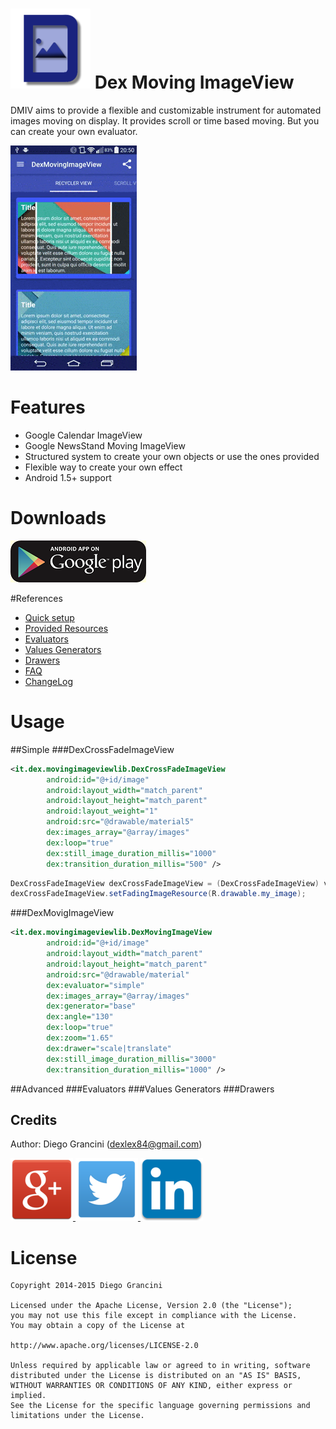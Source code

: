 # ![Logo](/assets/images/dmiv.png) Dex Moving ImageView

DMIV aims to provide a flexible and customizable instrument for automated images moving on display. It provides scroll or time based moving. But you can create your own evaluator.

![Screenshot](/assets/images/dmiv_screenshot.gif)

# Features
 * Google Calendar ImageView
 * Google NewsStand Moving ImageView
 * Structured system to create your own objects or use the ones provided
 * Flexible way to create your own effect
 * Android 1.5+ support

# Downloads
[![Demo app](assets/images/android-app-on-google-play.png)](https://play.google.com/store/apps/details?id=it.dex.movingimageview)

#References
* [Quick setup](https://github.com/dexlex/DexMovingImageView/wiki/Quinck-Setup)
* [Provided Resources](https://github.com/dexlex/DexMovingImageView/wiki/Provided-Resources)
* [Evaluators](https://github.com/dexlex/DexMovingImageView/wiki/Evaluators)
* [Values Generators](https://github.com/dexlex/DexMovingImageView/wiki/Values-Generators)
* [Drawers](https://github.com/dexlex/DexMovingImageView/wiki/Drawers)
* [FAQ](https://github.com/dexlex/DexMovingImageView/wiki/FAQ)
* [ChangeLog](https://github.com/dexlex/DexMovingImageView/wiki/ChangeLog)

# Usage

##Simple
###DexCrossFadeImageView
```xml
<it.dex.movingimageviewlib.DexCrossFadeImageView
        android:id="@+id/image"
        android:layout_width="match_parent"
        android:layout_height="match_parent"
        android:layout_weight="1"
        android:src="@drawable/material5"
        dex:images_array="@array/images"
        dex:loop="true"
        dex:still_image_duration_millis="1000"
        dex:transition_duration_millis="500" />
```

```java
DexCrossFadeImageView dexCrossFadeImageView = (DexCrossFadeImageView) view.findViewById(R.id.image);
dexCrossFadeImageView.setFadingImageResource(R.drawable.my_image);
```

###DexMovigImageView

```xml
<it.dex.movingimageviewlib.DexMovingImageView
        android:id="@+id/image"
        android:layout_width="match_parent"
        android:layout_height="match_parent"
        android:src="@drawable/material"
        dex:evaluator="simple"
        dex:images_array="@array/images"
        dex:generator="base"
        dex:angle="130"
        dex:loop="true"
        dex:zoom="1.65"
        dex:drawer="scale|translate"
        dex:still_image_duration_millis="3000"
        dex:transition_duration_millis="1000" />
```

##Advanced
###Evaluators
###Values Generators
###Drawers

Credits
-------

Author: Diego Grancini (dexlex84@gmail.com)

<a href="https://plus.google.com/u/0/+DiegoGrancini/posts">
  <img alt="Follow me on Google+"
       src="/assets/images/google.png" />
</a>
<a href="https://twitter.com/DiegoGrancini">
  <img alt="Follow me on Twitter"
       src="/assets/images/twitter.png" />
</a>
<a href="http://it.linkedin.com/in/diegograncini">
  <img alt="Follow me on LinkedIn"
       src="/assets/images/linkedin.png" />
</a>


# License

    Copyright 2014-2015 Diego Grancini

	Licensed under the Apache License, Version 2.0 (the "License");
	you may not use this file except in compliance with the License.
	You may obtain a copy of the License at

    http://www.apache.org/licenses/LICENSE-2.0

	Unless required by applicable law or agreed to in writing, software
	distributed under the License is distributed on an "AS IS" BASIS,
	WITHOUT WARRANTIES OR CONDITIONS OF ANY KIND, either express or implied.
	See the License for the specific language governing permissions and
	limitations under the License.